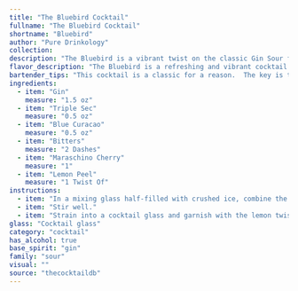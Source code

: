 ```yaml
---
title: "The Bluebird Cocktail"
fullname: "The Bluebird Cocktail"
shortname: "Bluebird"
author: "Pure Drinkology"
collection:
description: "The Bluebird is a vibrant twist on the classic Gin Sour family. While its precise origins are unclear, it likely emerged in the mid-20th century, drawing inspiration from the popularity of blue curaçao and other vibrant liqueurs. Its combination of citrus, gin, and bitters creates a refreshingly tart and slightly bitter cocktail, ideal for a summer afternoon. "
flavor_description: "The Bluebird is a refreshing and vibrant cocktail.  Gin's juniper notes intertwine with the citrusy sweetness of Triple Sec and Blue Curacao.  A whisper of bitters adds complexity, while the maraschino cherry and lemon peel provide a touch of sweetness and citrus zest.  The overall taste is bright, balanced, and slightly tart. "
bartender_tips: "This cocktail is a classic for a reason.  The key is to balance the sweetness from the Triple Sec and Blue Curacao with the dry gin and a dash of bitters. Don't over-muddle the cherry; a gentle press releases flavor without making the drink cloudy.  A long, thin peel of lemon adds a citrusy aroma without overwhelming the taste.  Enjoy! "
ingredients:
  - item: "Gin"
    measure: "1.5 oz"
  - item: "Triple Sec"
    measure: "0.5 oz"
  - item: "Blue Curacao"
    measure: "0.5 oz"
  - item: "Bitters"
    measure: "2 Dashes"
  - item: "Maraschino Cherry"
    measure: "1"
  - item: "Lemon Peel"
    measure: "1 Twist Of"
instructions:
  - item: "In a mixing glass half-filled with crushed ice, combine the gin, triple sec, Curacao, and bitters."
  - item: "Stir well."
  - item: "Strain into a cocktail glass and garnish with the lemon twist and the cherry."
glass: "Cocktail glass"
category: "cocktail"
has_alcohol: true
base_spirit: "gin"
family: "sour"
visual: ""
source: "thecocktaildb"
---
```


